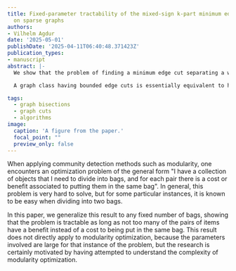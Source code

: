 ```yaml
---
title: Fixed-parameter tractability of the mixed-sign k-part minimum edge cut problem
  on sparse graphs
authors:
- Vilhelm Agdur
date: '2025-05-01'
publishDate: '2025-04-11T06:40:48.371423Z'
publication_types:
- manuscript
abstract: |-
  We show that the problem of finding a minimum edge cut separating a weighted graph into $k$ parts, where some edges are allowed to have negative weight, is fixed-parameter tractable as long as both the graph itself and the negative-weight edges are sparse. In particular, we require the negative-weight edges to have a small vertex cover, a bound on the weights, and the graph to have bounded edge cuts, in a sense we define.

  A graph class having bounded edge cuts is essentially equivalent to having uniformly bounded local edge connectivity -- so this includes graphs with bounded edge-cut width and with bounded maximum degree. We show some basic results about these graph classes that we need for our main theorem.

tags:
  - graph bisections
  - graph cuts
  - algorithms
image:
  caption: 'A figure from the paper.'
  focal_point: ""
  preview_only: false
---
```


When applying community detection methods such as modularity, one encounters an optimization problem of the general form "I have a collection of objects that I need to divide into bags, and for each pair there is a cost or benefit associated to putting them in the same bag". In general, this problem is very hard to solve, but for some particular instances, it is known to be easy when dividing into two bags.

In this paper, we generalize this result to any fixed number of bags, showing that the problem is tractable as long as not too many of the pairs of items have a benefit instead of a cost to being put in the same bag. This result does not directly apply to modularity optimization, because the parameters involved are large for that instance of the problem, but the research is certainly motivated by having attempted to understand the complexity of modularity optimization.
